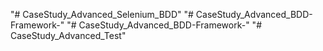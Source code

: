 "# CaseStudy_Advanced_Selenium_BDD" 
"# CaseStudy_Advanced_BDD-Framework-" 
"# CaseStudy_Advanced_BDD-Framework-" 
"# CaseStudy_Advanced_Test" 
